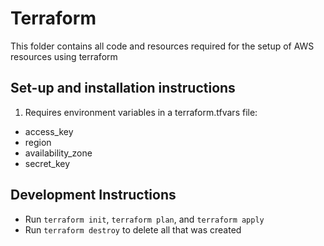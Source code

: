 # Terraform

This folder contains all code and resources required for the setup of AWS resources using terraform

## Set-up and installation instructions

1. Requires environment variables in a terraform.tfvars file:

- access_key
- region
- availability_zone
- secret_key

## Development Instructions

- Run `terraform init`, `terraform plan`, and `terraform apply`
- Run `terraform destroy` to delete all that was created
